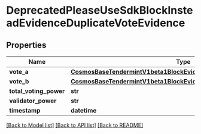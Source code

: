 # DeprecatedPleaseUseSdkBlockInsteadEvidenceDuplicateVoteEvidence

## Properties
Name | Type | Description | Notes
------------ | ------------- | ------------- | -------------
**vote_a** | [**CosmosBaseTendermintV1beta1BlockEvidenceDuplicateVoteEvidenceVoteA**](CosmosBaseTendermintV1beta1BlockEvidenceDuplicateVoteEvidenceVoteA.md) |  | [optional] 
**vote_b** | [**CosmosBaseTendermintV1beta1BlockEvidenceDuplicateVoteEvidenceVoteA**](CosmosBaseTendermintV1beta1BlockEvidenceDuplicateVoteEvidenceVoteA.md) |  | [optional] 
**total_voting_power** | **str** |  | [optional] 
**validator_power** | **str** |  | [optional] 
**timestamp** | **datetime** |  | [optional] 

[[Back to Model list]](../README.md#documentation-for-models) [[Back to API list]](../README.md#documentation-for-api-endpoints) [[Back to README]](../README.md)

